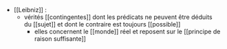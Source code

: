 - [[Leibniz]] :
	- vérités [[contingentes]] dont les prédicats ne peuvent être déduits du [[sujet]] et dont le contraire est toujours [[possible]]
        - elles concernent le [[monde]] réel et reposent sur le [[principe de raison suffisante]]